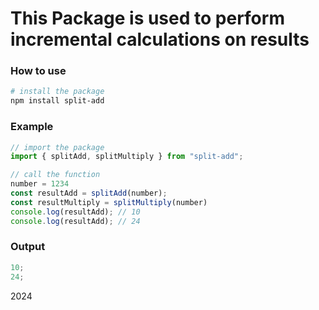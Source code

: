 # This Package is used to perform incremental calculations on results

### How to use

```bash
# install the package
npm install split-add
```

### Example

```javascript
// import the package
import { splitAdd, splitMultiply } from "split-add";

// call the function
number = 1234
const resultAdd = splitAdd(number);
const resultMultiply = splitMultiply(number)
console.log(resultAdd); // 10
console.log(resultAdd); // 24
```

### Output

```javascript
10;
24;
```

2024
